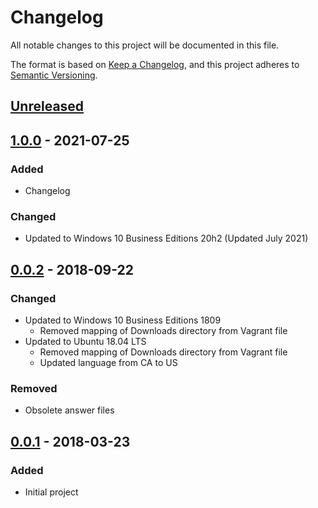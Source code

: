 # Changelog

All notable changes to this project will be documented in this file.

The format is based on [Keep a Changelog](https://keepachangelog.com/en/1.0.0/),
and this project adheres to [Semantic Versioning](https://semver.org/spec/v2.0.0.html).

## [Unreleased]

## [1.0.0] - 2021-07-25

### Added

- Changelog

### Changed

- Updated to Windows 10 Business Editions 20h2 (Updated July 2021)

## [0.0.2] - 2018-09-22

### Changed

- Updated to Windows 10 Business Editions 1809
  - Removed mapping of Downloads directory from Vagrant file
- Updated to Ubuntu 18.04 LTS
  - Removed mapping of Downloads directory from Vagrant file
  - Updated language from CA to US

### Removed
- Obsolete answer files

## [0.0.1] - 2018-03-23
### Added
- Initial project

[Unreleased]: https://github.com/martijnsips/vagrant-base-boxes/compare/v1.0.0...HEAD
[1.0.0]: https://github.com/martijnsips/vagrant-base-boxes/compare/v0.0.2...v1.0.0
[0.0.2]: https://github.com/martijnsips/vagrant-base-boxes/compare/v0.0.1...v0.0.2
[0.0.1]: https://github.com/martijnsips/vagrant-base-boxes/releases/tag/v0.0.1